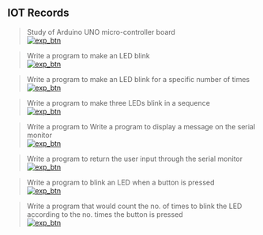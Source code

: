 ## **IOT Records**

> Study of Arduino UNO micro-controller board   
[![exp_btn](https://img.shields.io/badge/Experiment_01-%23000000.svg?style=for-the-badge&logo=circuitverse&logoColor=FF7139)](experiments/1.md)

> Write a program to make an LED blink  
[![exp_btn](https://img.shields.io/badge/Experiment_02-%23000000.svg?style=for-the-badge&logo=circuitverse&logoColor=FF7139)](experiments/2.md)

> Write a program to make an LED blink for a specific number of times  
[![exp_btn](https://img.shields.io/badge/Experiment_03-%23000000.svg?style=for-the-badge&logo=circuitverse&logoColor=FF7139)](experiments/3.md)

> Write a program to make three LEDs blink in a sequence  
[![exp_btn](https://img.shields.io/badge/Experiment_04-%23000000.svg?style=for-the-badge&logo=circuitverse&logoColor=FF7139)](experiments/4.md)

> Write a program to  Write a program to display a message on the serial monitor  
[![exp_btn](https://img.shields.io/badge/Experiment_05-%23000000.svg?style=for-the-badge&logo=circuitverse&logoColor=FF7139)](experiments/5.md)

> Write a program to return the user input through the serial monitor  
[![exp_btn](https://img.shields.io/badge/Experiment_06-%23000000.svg?style=for-the-badge&logo=circuitverse&logoColor=FF7139)](experiments/6.md)

> Write a program to blink an LED when a button is pressed  
[![exp_btn](https://img.shields.io/badge/Experiment_07-%23000000.svg?style=for-the-badge&logo=circuitverse&logoColor=FF7139)](experiments/7.md)

> Write a program that would count the no. of times to blink the LED according to the no. times the button is pressed  
[![exp_btn](https://img.shields.io/badge/Experiment_08-%23000000.svg?style=for-the-badge&logo=circuitverse&logoColor=FF7139)](experiments/8.md)